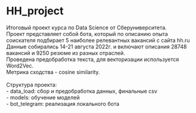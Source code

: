 # HH_project
Итоговый проект курса по Data Science от Сберуниверситета.\
Проект представляет собой бота, который по описанию опыта соискателя подбирает 5 наиболее релевантных вакансий с сайта hh.ru\
Данные собирались 14-21 августа 2022г. и включают описания 28748 вакансий и 9250 резюме из разных отраслей.\
Проведена предобработка текста, для векторизации используется Word2Vec.\
Метрика сходства - cosine similarity.\
\
Структура проекта:\
		- data_load: сбор и предобработка данных, финальные csv \
    - models: обучение моделей \
    - bot_telegram: реализация локального бота
